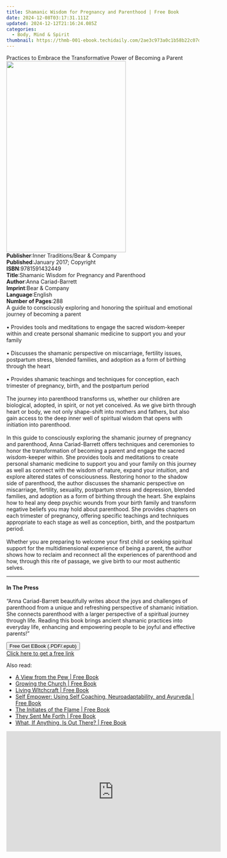 ```yaml
---
title: Shamanic Wisdom for Pregnancy and Parenthood | Free Book
date: 2024-12-08T03:17:31.111Z
updated: 2024-12-12T21:16:24.085Z
categories:
  - Body, Mind & Spirit
thumbnail: https://thmb-001-ebook.techidaily.com/2ae3c973a0c1b58b22c07db0885867629cd123b1d4d410631de62d93168954fe.jpg
---
```

<main id="book-container">
  <div class="flex flex-col">
    <div class="book-brief flex-1 py-6 px-4 sm:p-6 md:py-10 md:px-8">
      <!-- brief-->
      <div class="book-brief-main">
        Practices to Embrace the Transformative Power of Becoming a Parent
      </div>
    </div>
    <div
      class="book-meta-info flex-1 grid gap-4 col-start-1 col-end-3 row-start-1 sm:mb-6 sm:grid-cols-4 lg:gap-6 lg:col-start-2 lg:row-end-6 lg:row-span-6 lg:mb-0"
    >
      <div
        class="book-meta-info-left place-content-center mt-4 p-4 text-sm leading-6 col-start-2 col-span-2 dark:text-slate-400"
      >
        <img
          class="w-full h-500 object-cover rounded-lg sm:h-255 sm:col-span-2 lg:col-span-full"
          src="https://img-001-ebook.techidaily.com/8ec8682ae0e747e02e8bab642429eec202c57484645620b92833a5a913c0a349.jpg"
          alt=""
          width="312"
          height="500"
        />
      </div>
      <div
        class="book-meta-info-right mt-2 col-start-1 row-start-2 col-span-3 self-center"
      >
        <!-- meta data  -->
        <div class="flex flex-col px-4 md:px-8">
          <div class="flex-1">
            <strong>Publisher</strong>:<span class="px-2"
              >Inner Traditions/Bear &amp; Company</span
            >
          </div>
          <div class="flex-1">
            <strong>Published</strong>:<span class="px-2"
              >January 2017; Copyright</span
            >
          </div>
          <div class="flex-1">
            <strong>ISBN</strong>:<span class="px-2">9781591432449</span>
          </div>
          <div class="flex-1">
            <strong>Title</strong>:<span class="px-2"
              >Shamanic Wisdom for Pregnancy and Parenthood</span
            >
          </div>
          <div class="flex-1">
            <strong>Author</strong>:<span class="px-2"
              >Anna Cariad-Barrett</span
            >
          </div>
          <div class="flex-1">
            <strong>Imprint</strong>:<span class="px-2"
              >Bear &amp; Company</span
            >
          </div>
          <div class="flex-1">
            <strong>Language</strong>:<span class="px-2">English</span>
          </div>
          <div class="flex-1">
            <strong>Number of Pages</strong>:<span class="px-2">288</span>
          </div>
        </div>
      </div>
    </div>
    <div class="book-description flex-1 py-6 px-4 sm:p-6 md:py-10 md:px-8">
      <div class="book-description-main">
        <div accordion-content="" id="description">
          A guide to consciously exploring and honoring the spiritual and
          emotional journey of becoming a parent <br />
          <br />• Provides tools and meditations to engage the sacred
          wisdom-keeper within and create personal shamanic medicine to support
          you and your family <br />
          <br />• Discusses the shamanic perspective on miscarriage, fertility
          issues, postpartum stress, blended families, and adoption as a form of
          birthing through the heart <br />
          <br />• Provides shamanic teachings and techniques for conception,
          each trimester of pregnancy, birth, and the postpartum period <br />
          <br />The journey into parenthood transforms us, whether our children
          are biological, adopted, in spirit, or not yet conceived. As we give
          birth through heart or body, we not only shape-shift into mothers and
          fathers, but also gain access to the deep inner well of spiritual
          wisdom that opens with initiation into parenthood. <br />
          <br />In this guide to consciously exploring the shamanic journey of
          pregnancy and parenthood, Anna Cariad-Barrett offers techniques and
          ceremonies to honor the transformation of becoming a parent and engage
          the sacred wisdom-keeper within. She provides tools and meditations to
          create personal shamanic medicine to support you and your family on
          this journey as well as connect with the wisdom of nature, expand your
          intuition, and explore altered states of consciousness. Restoring
          honor to the shadow side of parenthood, the author discusses the
          shamanic perspective on miscarriage, fertility, sexuality, postpartum
          stress and depression, blended families, and adoption as a form of
          birthing through the heart. She explains how to heal any deep psychic
          wounds from your birth family and transform negative beliefs you may
          hold about parenthood. She provides chapters on each trimester of
          pregnancy, offering specific teachings and techniques appropriate to
          each stage as well as conception, birth, and the postpartum period.
          <br />
          <br />Whether you are preparing to welcome your first child or seeking
          spiritual support for the multidimensional experience of being a
          parent, the author shows how to reclaim and reconnect all the
          experiences of parenthood and how, through this rite of passage, we
          give birth to our most authentic selves.
        </div>
        <div class="accordion-fader"></div>
      </div>
    </div>
    <div class="book-excerpts flex-1 py-6 px-4 sm:p-6 md:py-10 md:px-8">
      <!-- excerpts-->
      <div class="book-excerpts-main">
        <hr />
        <h4 class="placeholder placeholder-heading">
          <span>In The Press</span>
        </h4>
        <p>
          “Anna Cariad-Barrett beautifully writes about the joys and challenges
          of parenthood from a unique and refreshing perspective of shamanic
          initiation. She connects parenthood with a larger perspective of a
          spiritual journey through life. Reading this book brings ancient
          shamanic practices into everyday life, enhancing and empowering people
          to be joyful and effective parents!”
        </p>
      </div>
    </div>
    <div
      class="book-about-author flex-1 py-6 px-4 sm:p-6 md:py-10 md:px-8"
    ></div>
    <div class="book-free-get flex-1 py-6 px-4 sm:p-6 md:py-10 md:px-8">
      <button
        id="btn-free-get"
        class="bg-blue-500 hover:bg-blue-700 text-white font-bold py-2 px-4 rounded"
      >
        Free Get EBook (.PDF/.epub)
      </button>
      <div id="countdown-display" class="px-2 text-lg mt-2"></div>
      <a
        id="free-link"
        class="hidden bg-blue-500 hover:bg-blue-700 text-white font-bold py-2 px-4 rounded"
        href="https://www.ebooks.com/en-us/book/95782438/shamanic-wisdom-for-pregnancy-and-parenthood/anna-cariad-barrett/"
        target="_blank"
        >Click here to get a free link</a
      >
    </div>
    <script>
      let countdownTime = 0;
      let countdownInterval = null;
      document
        .getElementById('btn-free-get')
        .addEventListener('click', startCountdown);
      function startCountdown() {
        countdownTime = new Date().getTime() + 60000 * 3;
        countdownInterval = setInterval(updateCountdown, 1000);
        document.getElementById('btn-free-get').disabled = true;
        document
          .getElementById('btn-free-get')
          .classList.add('bg-gray-500', 'cursor-not-allowed');
      }
      function updateCountdown() {
        let currentTime = new Date().getTime();
        let timeLeft = countdownTime - currentTime;
        let secondsLeft = Math.floor(timeLeft / 1000);
        document.getElementById('countdown-display').innerHTML =
          `Remaining time: ${secondsLeft} seconds.`;
        if (secondsLeft <= 0) {
          clearInterval(countdownInterval);
          document.getElementById('btn-free-get').classList.add('hidden');
          document.getElementById('free-link').classList.remove('hidden');
          document.getElementById('countdown-display').innerHTML = '';
        }
      }
    </script>
  </div>
</main>

<ins class="adsbygoogle"
      style="display:block"
      data-ad-client="ca-pub-7571918770474297"
      data-ad-slot="8358498916"
      data-ad-format="auto"
      data-full-width-responsive="true"></ins>
    

<span class="atpl-alsoreadstyle">Also read:</span>
<div><ul>
<li><a href="https://novels-ebooks.techidaily.com/210284757-9781098077259-a-view-from-the-pew/"><u>A View from the Pew | Free Book</u></a></li>
<li><a href="https://novels-ebooks.techidaily.com/210284748-9781098075163-growing-the-church/"><u>Growing the Church | Free Book</u></a></li>
<li><a href="https://novels-ebooks.techidaily.com/210284652-9781913768126-living-witchcraft/"><u>Living WItchcraft | Free Book</u></a></li>
<li><a href="https://novels-ebooks.techidaily.com/210284654-9781735740102-self-empower-using-self-coaching-neuroadaptability-and-ayurveda/"><u>Self Empower: Using Self Coaching, Neuroadaptability, and Ayurveda | Free Book</u></a></li>
<li><a href="https://novels-ebooks.techidaily.com/210284682-9781774815014-the-initiates-of-the-flame/"><u>The Initiates of the Flame | Free Book</u></a></li>
<li><a href="https://novels-ebooks.techidaily.com/210284667-9780645120516-they-sent-me-forth/"><u>They Sent Me Forth | Free Book</u></a></li>
<li><a href="https://novels-ebooks.techidaily.com/210284224-9781954676039-what-if-anything-is-out-there/"><u>What, If Anything, Is Out There? | Free Book</u></a></li>
</ul></div>

<!-- affiliate ads begin -->
<iframe width="560" height="315" src="https://www.youtube.com/embed/Q_69vX9wnRE?si=FtLxkpRhPORqcMeE" title="YouTube video player" frameborder="0" allow="accelerometer; autoplay; clipboard-write; encrypted-media; gyroscope; picture-in-picture; web-share" referrerpolicy="strict-origin-when-cross-origin" allowfullscreen></iframe>
<!-- affiliate ads end -->

